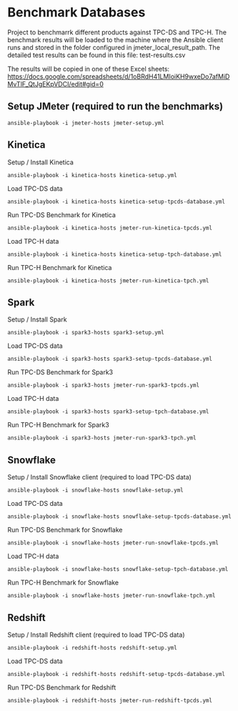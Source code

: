 # Benchmark Databases

Project to benchmarrk different products against TPC-DS and TPC-H.
The benchmark results will be loaded to the machine where the Ansible client runs and stored in the folder configured in jmeter_local_result_path.
The detailed test results can be found in this file: test-results.csv

The results will be copied in one of these Excel sheets:
https://docs.google.com/spreadsheets/d/1oBRdH41LMIoiKH9wxeDo7afMiDMvTlF_QtJgEKpVDCI/edit#gid=0

## Setup JMeter (required to run the benchmarks)
```
ansible-playbook -i jmeter-hosts jmeter-setup.yml
```

## Kinetica

Setup / Install Kinetica
```
ansible-playbook -i kinetica-hosts kinetica-setup.yml
```
Load TPC-DS data
```
ansible-playbook -i kinetica-hosts kinetica-setup-tpcds-database.yml
```
Run TPC-DS Benchmark for Kinetica 
```
ansible-playbook -i kinetica-hosts jmeter-run-kinetica-tpcds.yml
```
Load TPC-H data
```
ansible-playbook -i kinetica-hosts kinetica-setup-tpch-database.yml
```
Run TPC-H Benchmark for Kinetica 
```
ansible-playbook -i kinetica-hosts jmeter-run-kinetica-tpch.yml
```

## Spark

Setup / Install Spark
```
ansible-playbook -i spark3-hosts spark3-setup.yml
```
Load TPC-DS data
```
ansible-playbook -i spark3-hosts spark3-setup-tpcds-database.yml
```
Run TPC-DS Benchmark for Spark3 
```
ansible-playbook -i spark3-hosts jmeter-run-spark3-tpcds.yml
```
Load TPC-H data
```
ansible-playbook -i spark3-hosts spark3-setup-tpch-database.yml
```
Run TPC-H Benchmark for Spark3 
```
ansible-playbook -i spark3-hosts jmeter-run-spark3-tpch.yml
```

## Snowflake

Setup / Install Snowflake client (required to load TPC-DS data)
```
ansible-playbook -i snowflake-hosts snowflake-setup.yml
```
Load TPC-DS data
```
ansible-playbook -i snowflake-hosts snowflake-setup-tpcds-database.yml
```
Run TPC-DS Benchmark for Snowflake 
```
ansible-playbook -i snowflake-hosts jmeter-run-snowflake-tpcds.yml
```
Load TPC-H data
```
ansible-playbook -i snowflake-hosts snowflake-setup-tpch-database.yml
```
Run TPC-H Benchmark for Snowflake 
```
ansible-playbook -i snowflake-hosts jmeter-run-snowflake-tpch.yml
```

## Redshift

Setup / Install Redshift client (required to load TPC-DS data)
```
ansible-playbook -i redshift-hosts redshift-setup.yml
```
Load TPC-DS data
```
ansible-playbook -i redshift-hosts redshift-setup-tpcds-database.yml
```
Run TPC-DS Benchmark for Redshift 
```
ansible-playbook -i redshift-hosts jmeter-run-redshift-tpcds.yml
```

